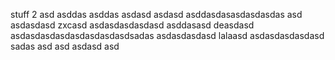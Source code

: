 stuff
 2
asd
asddas
asddas
asdasd
asdasd
asddasdasasdasdasdas
asd
asdasdasd
zxcasd
asdasdasdasdasd
asddasasd
deasdasd
asdasdasdasdasdasdasdasdsadas
asdasdasdasd
lalaasd
asdasdasdasdasd
sadas
asd
asd
asdasd
asd
